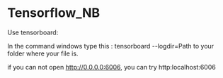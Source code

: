 # Tensorflow_NB
Use tensorboard:

In the command windows type this : tensorboard --logdir=Path to your folder where your file is.

if you can not open http://0.0.0.0:6006, you can try http:localhost:6006
